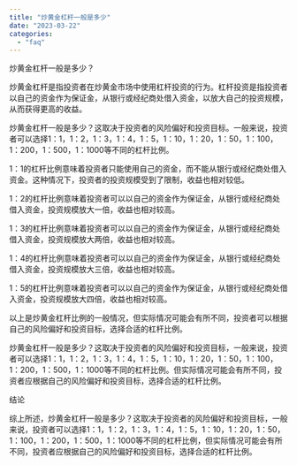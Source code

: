 ```yaml
---
title: "炒黄金杠杆一般是多少"
date: "2023-03-22"
categories: 
  - "faq"
---
```


炒黄金杠杆一般是多少？

炒黄金杠杆是指投资者在炒黄金市场中使用杠杆投资的行为。杠杆投资是指投资者以自己的资金作为保证金，从银行或经纪商处借入资金，以放大自己的投资规模，从而获得更高的收益。

炒黄金杠杆一般是多少？这取决于投资者的风险偏好和投资目标。一般来说，投资者可以选择1：1，1：2，1：3，1：4，1：5，1：10，1：20，1：50，1：100，1：200，1：500，1：1000等不同的杠杆比例。

1：1的杠杆比例意味着投资者只能使用自己的资金，而不能从银行或经纪商处借入资金。这种情况下，投资者的投资规模受到了限制，收益也相对较低。

1：2的杠杆比例意味着投资者可以以自己的资金作为保证金，从银行或经纪商处借入资金，投资规模放大一倍，收益也相对较高。

1：3的杠杆比例意味着投资者可以以自己的资金作为保证金，从银行或经纪商处借入资金，投资规模放大两倍，收益也相对较高。

1：4的杠杆比例意味着投资者可以以自己的资金作为保证金，从银行或经纪商处借入资金，投资规模放大三倍，收益也相对较高。

1：5的杠杆比例意味着投资者可以以自己的资金作为保证金，从银行或经纪商处借入资金，投资规模放大四倍，收益也相对较高。

以上是炒黄金杠杆比例的一般情况，但实际情况可能会有所不同，投资者可以根据自己的风险偏好和投资目标，选择合适的杠杆比例。

炒黄金杠杆一般是多少？这取决于投资者的风险偏好和投资目标，一般来说，投资者可以选择1：1，1：2，1：3，1：4，1：5，1：10，1：20，1：50，1：100，1：200，1：500，1：1000等不同的杠杆比例。但实际情况可能会有所不同，投资者应根据自己的风险偏好和投资目标，选择合适的杠杆比例。

结论

综上所述，炒黄金杠杆一般是多少？这取决于投资者的风险偏好和投资目标，一般来说，投资者可以选择1：1，1：2，1：3，1：4，1：5，1：10，1：20，1：50，1：100，1：200，1：500，1：1000等不同的杠杆比例，但实际情况可能会有所不同，投资者应根据自己的风险偏好和投资目标，选择合适的杠杆比例。
